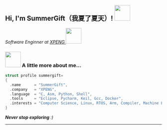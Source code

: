 <h2> Hi, I'm SummerGift（我夏了夏天）! <img src="https://media.giphy.com/media/mGcNjsfWAjY5AEZNw6/giphy.gif" width="50"></h2>

<p><em>Software Enginner at  <a href="https://heyxpeng.com//">XPENG  </a> <img src="https://media.giphy.com/media/fYSnHlufseco8Fh93Z/giphy.gif" width="50">
</em></p>

### <img src="https://media.giphy.com/media/VgCDAzcKvsR6OM0uWg/giphy.gif" width="50"> A little more about me...  

```c
struct profile summergift=
{
  .name      = "SummerGift",                                      
  .company   = "XPENG",                                       
  .language  = "C, Asm, Python, Shell",            
  .tools     = "Eclipse, Pycharm, Keil, Gcc, Docker",
  .interests = "Computer Science, Linux, RTOS, Arm, Compiler, Machine Learning, Self-Driving, DLA",
}
```
<em><b>Never stop exploring </b> :)</em>

---

